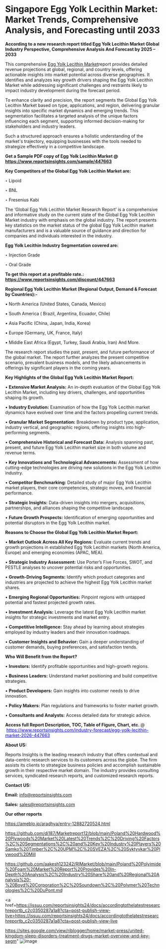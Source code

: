 # Singapore Egg Yolk Lecithin Market: Market Trends, Comprehensive Analysis, and Forecasting until 2033

<strong>According to a new research report titled Egg Yolk Lecithin Market Global Industry Perspective, Comprehensive Analysis And Forecast by 2025 – 2033</strong>

This comprehensive <a href=https://www.reportsinsights.com/sample/447663>Egg Yolk Lecithin Market</a>report provides detailed revenue projections at global, regional, and country levels, offering actionable insights into market potential across diverse geographies. It identifies and analyzes key growth drivers shaping the Egg Yolk Lecithin Market while addressing significant challenges and restraints likely to impact industry development during the forecast period.

To enhance clarity and precision, the report segments the Global Egg Yolk Lecithin Market based on type, applications, and region, delivering granular insights into specific market dynamics and emerging trends. This segmentation facilitates a targeted analysis of the unique factors influencing each segment, supporting informed decision-making for stakeholders and industry leaders.

Such a structured approach ensures a holistic understanding of the market's trajectory, equipping businesses with the tools needed to strategize effectively in a competitive landscape.

<strong>Get a Sample PDF copy of Egg Yolk Lecithin Market </strong><strong>@<a href=https://www.reportsinsights.com/sample/447663 style=color:#0000ff;> https://www.reportsinsights.com/sample/447663</a></strong></font>

<strong>Key Competitors of the Global Egg Yolk Lecithin Market are:</strong>

‣ Lipoid

‣ BNL

‣ Fresenius Kabi

The ‘Global Egg Yolk Lecithin Market Research Report’ is a comprehensive and informative study on the current state of the Global Egg Yolk Lecithin Market industry with emphasis on the global industry. The report presents key statistics on the market status of the global Egg Yolk Lecithin market manufacturers and is a valuable source of guidance and direction for companies and individuals interested in the industry.

<strong>Egg Yolk Lecithin Industry Segmentation covered are:</strong>

‣ Injection Grade

‣ Oral Grade

<strong>To get this report at a profitable rate.: <a href=https://www.reportsinsights.com/discount/447663 style=color:#0000ff;>https://www.reportsinsights.com/discount/447663</a></strong></font>

<strong>Regional Egg Yolk Lecithin Market (Regional Output, Demand &amp; Forecast by Countries):-</strong>

• North America (United States, Canada, Mexico)

• South America ( Brazil, Argentina, Ecuador, Chile)

• Asia Pacific (China, Japan, India, Korea)

• Europe (Germany, UK, France, Italy)

• Middle East Africa (Egypt, Turkey, Saudi Arabia, Iran) And More.

The research report studies the past, present, and future performance of the global market. The report further analyzes the present competitive scenario, prevalent business models, and the likely advancements in offerings by significant players in the coming years.

<strong>Key Highlights of the Global Egg Yolk Lecithin Market Report:</strong>

• <strong>Extensive Market Analysis:</strong> An in-depth evaluation of the Global Egg Yolk Lecithin Market, including key drivers, challenges, and opportunities shaping its growth.

• <strong>Industry Evolution:</strong> Examination of how the Egg Yolk Lecithin market dynamics have evolved over time and the factors propelling current trends.

• <strong>Granular Market Segmentation:</strong> Breakdown by product type, application, industry vertical, and geographic regions, offering insights into high-performing segments.

• <strong>Comprehensive Historical and Forecast Data:</strong> Analysis spanning past, present, and future Egg Yolk Lecithin market size in both volume and revenue terms.

• <strong>Key Innovations and Technological Advancements:</strong> Assessment of how cutting-edge technologies are driving new solutions in the Egg Yolk Lecithin industry.

• <strong>Competitor Benchmarking:</strong> Detailed study of major Egg Yolk Lecithin market players, their core competencies, strategic moves, and financial performance.

• <strong>Strategic Insights:</strong> Data-driven insights into mergers, acquisitions, partnerships, and alliances shaping the competitive landscape.

• <strong>Future Growth Prospects:</strong> Identification of emerging opportunities and potential disruptors in the Egg Yolk Lecithin market.

<strong>Reasons to Choose the Global Egg Yolk Lecithin Market Report:</strong>

• <strong>Market Outlook Across All Key Regions:</strong> Evaluate current trends and growth projections in established Egg Yolk Lecithin markets (North America, Europe) and emerging economies (APAC, MEA).

• <strong>Strategic Industry Assessment:</strong> Use Porter’s Five Forces, SWOT, and PESTLE analyses to uncover potential risks and opportunities.

• <strong>Growth-Driving Segments:</strong> Identify which product categories and industries are projected to achieve the highest Egg Yolk Lecithin market shares.

• <strong>Emerging Regional Opportunities:</strong> Pinpoint regions with untapped potential and fastest projected growth rates.

• <strong>Investment Analysis:</strong> Leverage the latest Egg Yolk Lecithin market insights for strategic investments and market entry.

• <strong>Competitive Intelligence:</strong> Stay ahead by learning about strategies employed by industry leaders and their innovation roadmaps.

• <strong>Customer Insights and Behavior:</strong> Gain a deeper understanding of customer demands, buying preferences, and satisfaction trends.

<strong>Who Will Benefit from the Report?</strong>

• <strong>Investors:</strong> Identify profitable opportunities and high-growth regions.

• <strong>Business Leaders:</strong> Understand market positioning and build competitive strategies.

• <strong>Product Developers:</strong> Gain insights into customer needs to drive innovation.

• <strong>Policy Makers:</strong> Plan regulations and frameworks to foster market growth.

• <strong>Consultants and Analysts:</strong> Access detailed data for strategic advice.
</ul>
<strong>Access full Report Description, TOC, Table of Figure, Chart, etc. </strong>@  <a href=https://www.reportsinsights.com/industry-forecast/egg-yolk-lecithin-market-2026-447663 style=color:#0000ff;>https://www.reportsinsights.com/industry-forecast/egg-yolk-lecithin-market-2026-447663</a></font>

<strong><strong>About US</strong>:</strong>

Reports Insights is the leading research industry that offers contextual and data-centric research services to its customers across the globe. The firm assists its clients to strategize business policies and accomplish sustainable growth in their respective market domain. The industry provides consulting services, syndicated research reports, and customized research reports.

<strong>Contact US:</strong>

<p class=""""><b>Email:</b> <a href=mailto:info@reportsinsights.com>info@reportsinsights.com</a></p>
<p class=""""><b>Sales:</b> <a href=mailto:sales@reportsinsights.com>sales@reportsinsights.com</a></p>

<strong>Our other reports</strong>

<a href=https://ameblo.jp/aradhya/entry-12882720524.html>https://ameblo.jp/aradhya/entry-12882720524.html</a>

<a href=https://github.com/di187/Marketreport12/blob/main/Poland%20Hardwood%20Plywoods%20Market%20Latest%20Trends%2C%20Driving%20Factors%2C%20Segmentations%2C%20and%20Key%20Industry%20Players%20Samko%20Timber%2C%20UPM%2C%20SVEZA%2C%20Syktyvkar%20Plywood%20Mill>https://github.com/di187/Marketreport12/blob/main/Poland%20Hardwood%20Plywoods%20Market%20Latest%20Trends%2C%20Driving%20Factors%2C%20Segmentations%2C%20and%20Key%20Industry%20Players%20Samko%20Timber%2C%20UPM%2C%20SVEZA%2C%20Syktyvkar%20Plywood%20Mill</a>

<a href=https://github.com/aakesh123242/RIMarket/blob/main/Poland%20Polyimide%20Foam%20Market%20Report%20Provides%20In-Depth%20Analysis%2C%20Industry%20Share%20and%20Regional%20Analysis%20-%20Boyd%20Corporation%2C%20Soundown%2C%20Polymer%20Technologies%2C%20DuPont.md>https://github.com/aakesh123242/RIMarket/blob/main/Poland%20Polyimide%20Foam%20Market%20Report%20Provides%20In-Depth%20Analysis%2C%20Industry%20Share%20and%20Regional%20Analysis%20-%20Boyd%20Corporation%2C%20Soundown%2C%20Polymer%20Technologies%2C%20DuPont.md</a>

<a href=https://issuu.com/reportsinsights24/docs/accordingtothelatestresearchreportb_c2c0350287a1a8?cta=post-publish-view-live>https://issuu.com/reportsinsights24/docs/accordingtothelatestresearchreportb_c2c0350287a1a8?cta=post-publish-view-live</a>

<a href=https://sites.google.com/view/riblogger/home/market-press/united-kingdom-sleep-disorders-treatment-drugs-market-overview-and-key-segm>https://sites.google.com/view/riblogger/home/market-press/united-kingdom-sleep-disorders-treatment-drugs-market-overview-and-key-segm</a>"
![image](https://github.com/user-attachments/assets/1aa4a046-ac0a-4d88-8a64-6b210598e472)
